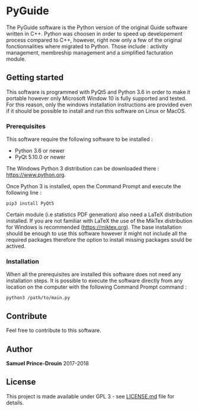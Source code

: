 # PyGuide

The PyGuide software is the Python version of the original Guide software written in C++. Python was choosen in order to speed up developement process compared to C++, however, right now only a few of the original fonctionnalities where migrated to Python. Those include : activity management, membreship management and a simplified facturation module. 

## Getting started

This software is programmed with PyQt5 and Python 3.6 in order to make it portable however only Microsoft Window 10 is fully supported and tested. For this reason, only the windows installation instructions are provided even if it should be possible to install and run this software on Linux or MacOS. 

### Prerequisites

This software require the following software to be installed : 
* Python 3.6 or newer
* PyQt 5.10.0 or newer

The Windows Python 3 distribution can be downloaded there : https://www.python.org.

Once Python 3 is installed, open the Command Prompt and execute the following line : 
```
pip3 install PyQt5
```

Certain module (i.e statistics PDF generation) also need a LaTeX distribution installed. If you are not familiar with LaTeX the use of the MikTex distribution for Windows is recommended (https://miktex.org). The base installation should be enough to use this software however it might not include all the required packages therefore the option to install missing packages sould be actived. 

### Installation

When all the prerequisites are installed this software does not need any installation steps. It is possible to execute the software directly from any location on the computer with the following Command Prompt command :  
```
python3 /path/to/main.py
```

## Contribute

Feel free to contribute to this software. 

## Author

**Samuel Prince-Drouin** 2017-2018

## License

This project is made available under GPL 3 - see [LICENSE.md](LICENSE.md) file for details. 
